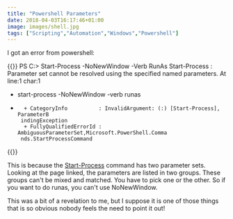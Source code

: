 ```yaml
---
title: "Powershell Parameters"
date: 2018-04-03T16:17:46+01:00
image: images/shell.jpg
tags: ["Scripting","Automation","Windows","Powershell"]
---
```


I got an error from powershell:

{{<highlight console>}}
PS C:\> Start-Process -NoNewWindow -Verb RunAs
Start-Process : Parameter set cannot be resolved using the specified named
parameters.
At line:1 char:1
+ start-process -NoNewWindow -verb runas
+ ~~~~~~~~~~~~~~~~~~~~~~~~~~~~~~~~~~~~~~
    + CategoryInfo          : InvalidArgument: (:) [Start-Process], ParameterB
   indingException
    + FullyQualifiedErrorId : AmbiguousParameterSet,Microsoft.PowerShell.Comma
   nds.StartProcessCommand
{{</highlight>}}

This is because the
[Start-Process](https://stackoverflow.com/questions/31750263/ambiguousparameterset-in-a-function-with-multiple-parametersetname)
command has two parameter sets. Looking at the page linked, the parameters are listed in two groups. These groups
can't be mixed and matched. You have to pick one or the other. So if you want to do runas, you can't
use NoNewWindow.

This was a bit of a revelation to me, but I suppose it is one of those things that is so obvious nobody feels the need to
point it out!

